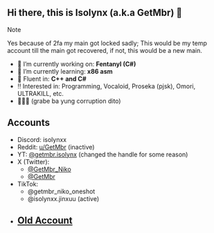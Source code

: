 ## Hi there, this is Isolynx (a.k.a GetMbr) 👋

> [!NOTE]
> Yes because of 2fa my main got locked sadly; This would be my temp account till the main got recovered, if not, this would be a new main.

- 🔭 I’m currently working on: **Fentanyl (C#)** 
- 🌱 I’m currently learning: **x86 asm**
- 🙌 Fluent in: **C++ and C#**
- ‼️ Interested in: Programming, Vocaloid, Proseka (pjsk), Omori, ULTRAKILL, etc.
- 📍🇵🇭 (grabe ba yung corruption dito)

## Accounts
- Discord: isolynxx
- Reddit: [u/GetMbr](https://reddit.com/u/GetMbr) (inactive)
- YT: [@getmbr.isolynx](https://youtube.com/@getmbr.isolynx) (changed the handle for some reason)
- X (Twitter):
   - [@GetMbr_Niko](https://x.com/@GetMbr_Niko)
   - [@GetMbr](https://x.com/@GetMbr)
- TikTok:
   - @getmbr_niko_oneshot
   - @isolynxx.jinxuu (active)
- ## [Old Account](https://github.com/GetMbr)
  
